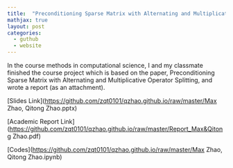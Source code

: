 ```yaml
---
title:  "Preconditioning Sparse Matrix with Alternating and Multiplicative Operator Splitting"
mathjax: true
layout: post
categories:
  - guthub
  - website
---
```


In the course methods in computational science, I and my classmate finished the course project which is based on the paper, Preconditioning Sparse Matrix with Alternating and Multiplicative Operator Splitting, and wrote a report (as an attachment).


[Slides Link](https://github.com/zqt0101/qzhao.github.io/raw/master/Max Zhao, Qitong Zhao.pptx)

[Academic Report Link](https://github.com/zqt0101/qzhao.github.io/raw/master/Report_Max&Qitong Zhao.pdf)

[Codes](https://github.com/zqt0101/qzhao.github.io/raw/master/Max Zhao, Qitong Zhao.ipynb)
